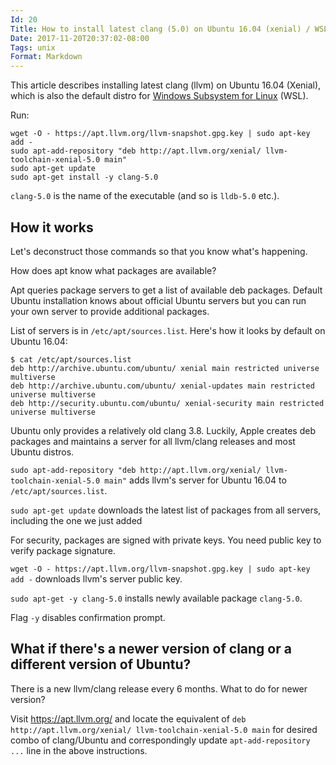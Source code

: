 ```yaml
---
Id: 20
Title: How to install latest clang (5.0) on Ubuntu 16.04 (xenial) / WSL
Date: 2017-11-20T20:37:02-08:00
Tags: unix
Format: Markdown
---
```


This article describes installing latest clang (llvm) on Ubuntu 16.04 (Xenial), which is also the default distro for [Windows Subsystem for Linux](https://msdn.microsoft.com/en-us/commandline/wsl/about) (WSL).

Run:
```
wget -O - https://apt.llvm.org/llvm-snapshot.gpg.key | sudo apt-key add -
sudo apt-add-repository "deb http://apt.llvm.org/xenial/ llvm-toolchain-xenial-5.0 main"
sudo apt-get update
sudo apt-get install -y clang-5.0
```

`clang-5.0` is the name of the executable (and so is `lldb-5.0` etc.).

## How it works

Let's deconstruct those commands so that you know what's happening.

How does apt know what packages are available?

Apt queries package servers to get a list of available deb packages. Default Ubuntu installation knows about official Ubuntu servers but you can run your own server to provide additional packages.

List of servers is in `/etc/apt/sources.list`. Here's how it looks by default on Ubuntu 16.04:

```
$ cat /etc/apt/sources.list
deb http://archive.ubuntu.com/ubuntu/ xenial main restricted universe multiverse
deb http://archive.ubuntu.com/ubuntu/ xenial-updates main restricted universe multiverse
deb http://security.ubuntu.com/ubuntu/ xenial-security main restricted universe multiverse
```

Ubuntu only provides a relatively old clang 3.8. Luckily, Apple creates deb packages and maintains a server for all llvm/clang releases and most Ubuntu distros.

`sudo apt-add-repository "deb http://apt.llvm.org/xenial/ llvm-toolchain-xenial-5.0 main"` adds llvm's server for Ubuntu 16.04 to `/etc/apt/sources.list`.

`sudo apt-get update` downloads the latest list of packages from all servers, including the one we just added

For security, packages are signed with private keys. You need public key to verify package signature.

`wget -O - https://apt.llvm.org/llvm-snapshot.gpg.key | sudo apt-key add -` downloads llvm's server public key.

`sudo apt-get -y clang-5.0` installs newly available package `clang-5.0`.

Flag `-y` disables confirmation prompt.

## What if there's a newer version of clang or a different version of Ubuntu?

There is a new llvm/clang release every 6 months. What to do for newer version?

Visit https://apt.llvm.org/ and locate the equivalent of `deb http://apt.llvm.org/xenial/ llvm-toolchain-xenial-5.0 main` for desired combo of clang/Ubuntu and correspondingly update `apt-add-repository ...` line in the above instructions.

